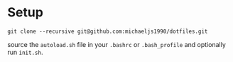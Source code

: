 # Setup

	git clone --recursive git@github.com:michaeljs1990/dotfiles.git

source the `autoload.sh` file in your `.bashrc` or `.bash_profile` and optionally run `init.sh`.
